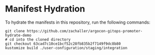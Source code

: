 # Manifest Hydration

To hydrate the manifests in this repository, run the following commands:

```shell
git clone https://github.com/zachaller/argocon-gitops-promoter-hydrate-demo
# cd into the cloned directory
git checkout 63cad7c10ce1bcf52c28fb835b2f7149f9dc8b80
kustomize build ./user-configuration/staging/integration
```
